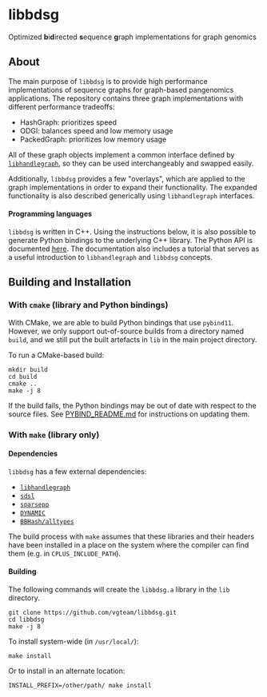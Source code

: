 # libbdsg

Optimized **b**i**d**irected **s**equence **g**raph implementations for graph genomics

## About

The main purpose of `libbdsg` is to provide high performance implementations of sequence graphs for graph-based pangenomics applications. The repository contains three graph implementations with different performance tradeoffs:

- HashGraph: prioritizes speed
- ODGI: balances speed and low memory usage
- PackedGraph: prioritizes low memory usage

All of these graph objects implement a common interface defined by [`libhandlegraph`](https://github.com/vgteam/libhandlegraph), so they can be used interchangeably and swapped easily.

Additionally, `libbdsg` provides a few "overlays", which are applied to the graph implementations in order to expand their functionality. The expanded functionality is also described generically using `libhandlegraph` interfaces.

#### Programming languages

`libbdsg` is written in C++. Using the instructions below, it is also possible to generate Python bindings to the underlying C++ library. The Python API is documented [here](https://bdsg.readthedocs.io/). The documentation also includes a tutorial that serves as a useful introduction to `libhandlegraph` and `libbdsg` concepts.

## Building and Installation

### With `cmake` (library and Python bindings)

With CMake, we are able to build Python bindings that use `pybind11`. However, we only support out-of-source builds from a directory named `build`, and we still put the built artefacts in `lib` in the main project directory.

To run a CMake-based build:
```
mkdir build
cd build
cmake ..
make -j 8
```

If the build fails, the Python bindings may be out of date with respect to the source files. See [PYBIND_README.md](PYBIND_README.md) for instructions on updating them.


### With `make` (library only)

#### Dependencies

`libbdsg` has a few external dependencies:

- [`libhandlegraph`](https://github.com/vgteam/libhandlegraph)
- [`sdsl`](https://github.com/simongog/sdsl-lite)
- [`sparsepp`](https://github.com/greg7mdp/sparsepp)
- [`DYNAMIC`](https://github.com/xxsds/DYNAMIC)
- [`BBHash/alltypes`](https://github.com/rizkg/BBHash/tree/alltypes) 

The build process with `make` assumes that these libraries and their headers have been installed in a place on the system where the compiler can find them (e.g. in `CPLUS_INCLUDE_PATH`).

#### Building

The following commands will create the `libbdsg.a` library in the `lib` directory. 

```
git clone https://github.com/vgteam/libbdsg.git
cd libbdsg
make -j 8
```

To install system-wide (in `/usr/local/`):

```
make install
```

Or to install in an alternate location:

```
INSTALL_PREFIX=/other/path/ make install
```

